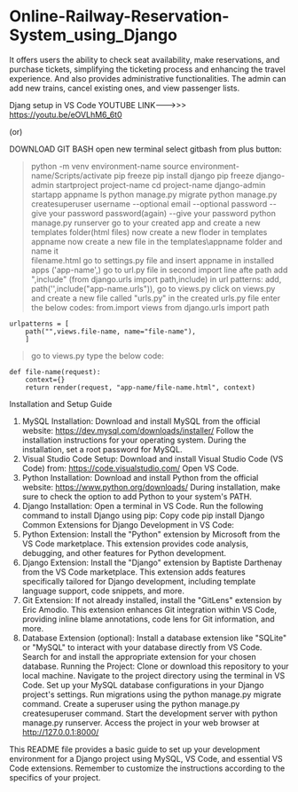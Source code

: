 # Online-Railway-Reservation-System_using_Django
It offers users the ability to check seat availability, make reservations, and purchase tickets, simplifying the ticketing process and enhancing the travel experience. And also provides administrative functionalities. The admin can add new trains, cancel existing ones, and view passenger lists.

Djang setup in VS Code YOUTUBE LINK--->>> https://youtu.be/eOVLhM6_6t0

(or)


DOWNLOAD GIT BASH
open new terminal
select gitbash from plus button:

> python -m venv environment-name
> source environment-name/Scripts/activate
> pip freeze
> pip install django
> pip freeze
> django-admin startproject project-name
> cd project-name
> django-admin startapp appname
> ls
> python manage.py migrate
> python manage.py createsuperuser
     username --optional
     email --optional
     password --give your password
     password(again) --give your password
> python manage.py runserver
> go to your created app and create a new templates folder(html files)
> now create a new floder in templates appname
> now create a new file in the templates\appname folder and name it      
  filename.html 
> go to settings.py file and insert appname in installed apps
         ('app-name',)
> go to url.py file
      in second import line afte path add ",include"
          (from django.urls import path,include)
      in url patterns:
          add,
          path('',include("app-name.urls")),
> go to views.py click on views.py and create a new file called "urls.py"
    in the created urls.py file enter the below codes:
	from.import views
	from django.urls import path

	urlpatterns = [
		path("",views.file-name, name="file-name"),
		]
> go to views.py
     type the below code:

	def file-name(request):
		context={}
		return render(request, "app-name/file-name.html", context)


  Installation and Setup Guide
1. MySQL Installation:
Download and install MySQL from the official website: https://dev.mysql.com/downloads/installer/
Follow the installation instructions for your operating system.
During the installation, set a root password for MySQL.
2. Visual Studio Code Setup:
Download and install Visual Studio Code (VS Code) from: https://code.visualstudio.com/
Open VS Code.
3. Python Installation:
Download and install Python from the official website: https://www.python.org/downloads/
During installation, make sure to check the option to add Python to your system's PATH.
4. Django Installation:
Open a terminal in VS Code.
Run the following command to install Django using pip:
Copy code
pip install Django
Common Extensions for Django Development in VS Code:
1. Python Extension:
Install the "Python" extension by Microsoft from the VS Code marketplace.
This extension provides code analysis, debugging, and other features for Python development.
2. Django Extension:
Install the "Django" extension by Baptiste Darthenay from the VS Code marketplace.
This extension adds features specifically tailored for Django development, including template language support, code snippets, and more.
3. Git Extension:
If not already installed, install the "GitLens" extension by Eric Amodio.
This extension enhances Git integration within VS Code, providing inline blame annotations, code lens for Git information, and more.
4. Database Extension (optional):
Install a database extension like "SQLite" or "MySQL" to interact with your database directly from VS Code.
Search for and install the appropriate extension for your chosen database.
Running the Project:
Clone or download this repository to your local machine.
Navigate to the project directory using the terminal in VS Code.
Set up your MySQL database configurations in your Django project's settings.
Run migrations using the python manage.py migrate command.
Create a superuser using the python manage.py createsuperuser command.
Start the development server with python manage.py runserver.
Access the project in your web browser at http://127.0.0.1:8000/

This README file provides a basic guide to set up your development environment for a Django project using MySQL, VS Code, and essential VS Code extensions. Remember to customize the instructions according to the specifics of your project.
